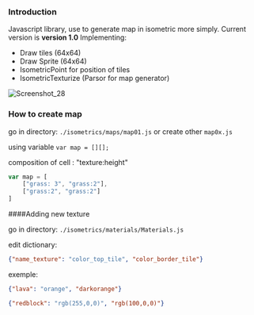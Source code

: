 ### Introduction

Javascript library, use to generate map in isometric more simply.
Current version is **version 1.0**
Implementing:
- Draw tiles (64x64)
- Draw Sprite (64x64)
- IsometricPoint for position of tiles
- IsometricTexturize (Parsor for map generator)

![Screenshot_28](https://user-images.githubusercontent.com/60603371/206209210-99dec35a-ca67-4749-9e46-6e772626ecaa.png)

### How to create map

go in directory: `./isometrics/maps/map01.js` or create other `map0x.js`

using variable `var map = [][];`

composition of cell : "texture:height"

```javascript
var map = [
    ["grass: 3", "grass:2"],
    ["grass:2", "grass:2"]
]
```
####Adding new texture

go in directory: `./isometrics/materials/Materials.js`

edit dictionary:

```json
{"name_texture": "color_top_tile", "color_border_tile"}
```
exemple:

```json
{"lava": "orange", "darkorange"}
```
```json
{"redblock": "rgb(255,0,0)", "rgb(100,0,0)"}
```






